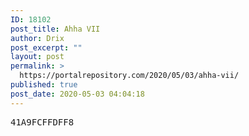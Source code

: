 ```yaml
---
ID: 18102
post_title: Ahha VII
author: Drix
post_excerpt: ""
layout: post
permalink: >
  https://portalrepository.com/2020/05/03/ahha-vii/
published: true
post_date: 2020-05-03 04:04:18
---
```

<pre>41A9FCFFDFF8</pre>